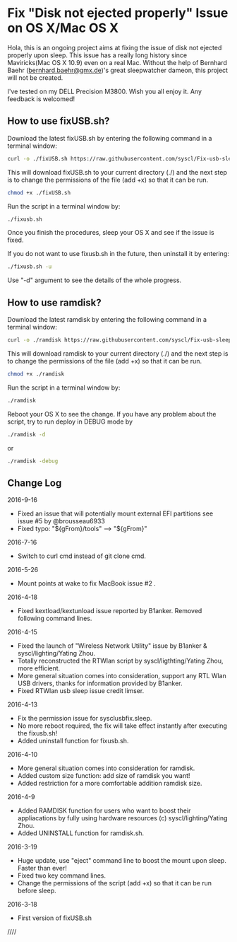 Fix "Disk not ejected properly" Issue on OS X/Mac OS X
============

Hola, this is an ongoing project aims at fixing the issue of disk not ejected properly upon sleep. This issue has a really long history since Maviricks(Mac OS X 10.9) even on a real Mac. Without the help of Bernhard Baehr (bernhard.baehr@gmx.de)'s great sleepwatcher dameon, this project will not be created. 

I've tested on my DELL Precision M3800. Wish you all enjoy it. Any feedback is welcomed! 

How to use fixUSB.sh?
----------------
Download the latest fixUSB.sh by entering the following command in a terminal window:

``` sh
curl -o ./fixUSB.sh https://raw.githubusercontent.com/syscl/Fix-usb-sleep/master/fixUSB.sh
```


This will download fixUSB.sh to your current directory (./) and the next step is to change the permissions of the file (add +x) so that it can be run.
 
``` sh
chmod +x ./fixUSB.sh
```


Run the script in a terminal window by:

``` sh
./fixusb.sh
```

Once you finish the procedures, sleep your OS X and see if the issue is fixed.


If you do not want to use fixusb.sh in the future, then uninstall it by entering:
``` sh
./fixusb.sh -u
```


Use "-d" argument to see the details of the whole progress.

How to use ramdisk?
----------------
Download the latest ramdisk by entering the following command in a terminal window:

``` sh
curl -o ./ramdisk https://raw.githubusercontent.com/syscl/Fix-usb-sleep/master/ramdisk.sh
```

This will download ramdisk to your current directory (./) and the next step is to change the permissions of the file (add +x) so that it can be run.

``` sh
chmod +x ./ramdisk
```

Run the script in a terminal window by:

``` sh
./ramdisk
```
Reboot your OS X to see the change. If you have any problem about the script, try to run deploy in DEBUG mode by
```sh
./ramdisk -d
```
or
```sh
./ramdisk -debug
```

Change Log
----------------
2016-9-16

- Fixed an issue that will potentially mount external EFI partitions
see issue #5  by @brousseau6933
- Fixed typo: "${gFrom}/tools" --> "${gFrom}"

2016-7-16

- Switch to curl cmd instead of git clone cmd.

2016-5-26

- Mount points at wake to fix MacBook issue #2 . 

2016-4-18

- Fixed kextload/kextunload issue reported by B1anker. Removed following command lines.

2016-4-15

- Fixed the launch of "Wireless Network Utility" issue by B1anker & syscl/lighting/Yating Zhou.
- Totally reconstructed the RTWlan script by syscl/ligthting/Yating Zhou, more efficient.
- More general situation comes into consideration, support any RTL Wlan USB drivers, thanks for information provided by B1anker.
- Fixed RTWlan usb sleep issue credit limser.

2016-4-13

- Fix the permission issue for sysclusbfix.sleep.
- No more reboot required, the fix will take effect instantly after executing the fixusb.sh!
- Added uninstall function for fixusb.sh.

2016-4-10

- More general situation comes into consideration for ramdisk.
- Added custom size function: add size of ramdisk you want!
- Added restriction for a more comfortable addition ramdisk size.

2016-4-9

- Added RAMDISK function for users who want to boost their appliacations by fully using hardware resources (c) syscl/lighting/Yating Zhou.
- Added UNINSTALL function for ramdisk.sh.

2016-3-19

- Huge update, use "eject" command line to boost the mount upon sleep. Faster than ever!
- Fixed two key command lines.
- Change the permissions of the script (add +x) so that it can be run before sleep.

2016-3-18

- First version of fixUSB.sh

////